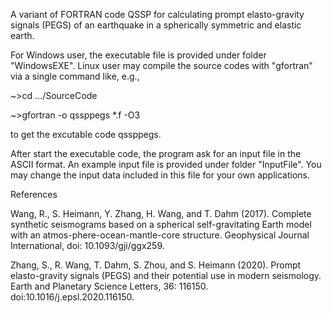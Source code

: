 A variant of FORTRAN code QSSP for calculating prompt elasto-gravity signals (PEGS) of an earthquake in a spherically symmetric and elastic earth.

For Windows user, the executable file is provided under folder "WindowsEXE". Linux user may compile the source codes with "gfortran" via a single command like, e.g.,

~>cd .../SourceCode

~>gfortran -o qssppegs *.f -O3

to get the excutable code qssppegs.

After start the executable code, the program ask for an input file in the ASCII format. An example input file is provided under folder "InputFile". You may change the input data included in this file for your own applications.

References

Wang, R., S. Heimann, Y. Zhang, H. Wang, and T. Dahm (2017). Complete synthetic seismograms based on a spherical self-gravitating Earth model with an atmos-phere-ocean-mantle-core structure. Geophysical Journal International, doi: 10.1093/gji/ggx259.

Zhang, S., R. Wang, T. Dahm, S. Zhou, and S. Heimann (2020). Prompt elasto-gravity signals (PEGS) and their potential use in modern seismology. Earth and Planetary Science Letters, 36: 116150. doi:10.1016/j.epsl.2020.116150.
